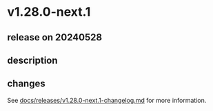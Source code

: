# v1.28.0-next.1

## release on 20240528

## description

## changes

See <a href="https://github.com/backstage/backstage/blob/master/docs/releases/v1.28.0-next.1-changelog.md">docs/releases/v1.28.0-next.1-changelog.md</a> for more information.


